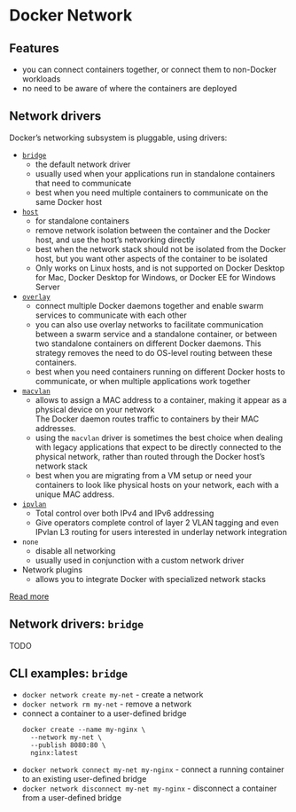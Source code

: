 
# Docker Network

## Features

- you can connect containers together, or connect them to non-Docker workloads
- no need to be aware of where the containers are deployed

## Network drivers

Docker’s networking subsystem is pluggable, using drivers:

- [`bridge`](https://docs.docker.com/network/bridge/)
  - the default network driver
  - usually used when your applications run in standalone containers that need to communicate
  - best when you need multiple containers to communicate on the same Docker host
- [`host`](https://docs.docker.com/network/host/)
  - for standalone containers
  - remove network isolation between the container and the Docker host, and use the host’s networking directly
  - best when the network stack should not be isolated from the Docker host, but you want other aspects of the container to be isolated
  - Only works on Linux hosts, and is not supported on Docker Desktop for Mac, Docker Desktop for Windows, or Docker EE for Windows Server
- [`overlay`](https://docs.docker.com/network/overlay/)
  - connect multiple Docker daemons together and enable swarm services to communicate with each other
  - you can also use overlay networks to facilitate communication between a swarm service and a standalone container, or between two standalone containers on different Docker daemons. This strategy removes the need to do OS-level routing between these containers.
  - best when you need containers running on different Docker hosts to communicate, or when multiple applications work together
- [`macvlan`](https://docs.docker.com/network/macvlan/)
  - allows to assign a MAC address to a container, making it appear as a physical device on your network   
    The Docker daemon routes traffic to containers by their MAC addresses.
  - using the `macvlan` driver is sometimes the best choice when dealing with legacy applications that expect to be directly connected to the physical network, rather than routed through the Docker host’s network stack
  - best when you are migrating from a VM setup or need your containers to look like physical hosts on your network, each with a unique MAC address.
- [`ipvlan`](https://docs.docker.com/network/ipvlan/)
  - Total control over both IPv4 and IPv6 addressing
  - Give operators complete control of layer 2 VLAN tagging and even IPvlan L3 routing for users interested in underlay network integration
- `none`
  - disable all networking
  - usually used in conjunction with a custom network driver
- Network plugins   
  - allows you to integrate Docker with specialized network stacks

[Read more](https://towardsdatascience.com/docker-networking-919461b7f498)

## Network drivers: `bridge`

TODO

## CLI examples: `bridge`

- `docker network create my-net` - create a network
- `docker network rm my-net` - remove a network
- connect a container to a user-defined bridge   
  ```
  docker create --name my-nginx \
    --network my-net \
    --publish 8080:80 \
    nginx:latest
  ```
- `docker network connect my-net my-nginx` - connect a running container to an existing user-defined bridge
- `docker network disconnect my-net my-nginx` - disconnect a container from a user-defined bridge
